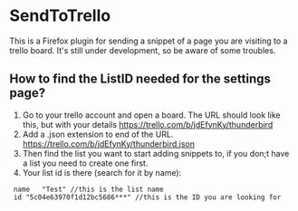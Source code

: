 # SendToTrello

This is a Firefox plugin for sending a snippet of a page you are visiting to a trello board. It's still under development, so be aware of some troubles.

## How to find the ListID needed for the settings page?

1. Go to your trello account and open a board. The URL should look like this, but with your details https://trello.com/b/jdEfynKy/thunderbird
2. Add a .json extension to end of the URL.  https://trello.com/b/jdEfynKy/thunderbird.json
3. Then find the list you want to start adding snippets to, if you don;t have a list you need to create one first.
4. Your list id is there (search for it by name): 

```
 name	"Test" //this is the list name
 id	"5c04e63970f1d12bc5686***" //this is the ID you are looking for
 ```
 
